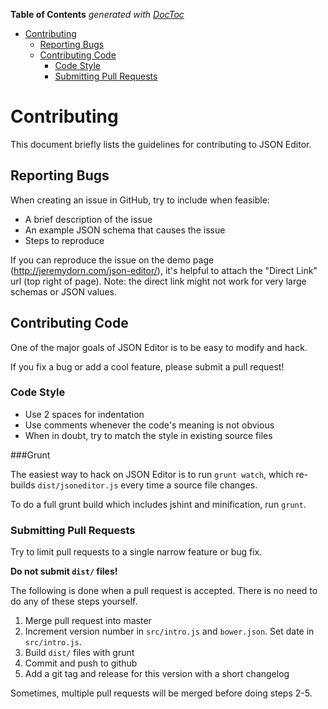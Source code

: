 <!-- START doctoc generated TOC please keep comment here to allow auto update -->
<!-- DON'T EDIT THIS SECTION, INSTEAD RE-RUN doctoc TO UPDATE -->
**Table of Contents**  *generated with [DocToc](https://github.com/thlorenz/doctoc)*

- [Contributing](#contributing)
  - [Reporting Bugs](#reporting-bugs)
  - [Contributing Code](#contributing-code)
    - [Code Style](#code-style)
    - [Submitting Pull Requests](#submitting-pull-requests)

<!-- END doctoc generated TOC please keep comment here to allow auto update -->

Contributing
===============
This document briefly lists the guidelines for contributing to JSON Editor.

Reporting Bugs
----------------
When creating an issue in GitHub, try to include when feasible:
*  A brief description of the issue
*  An example JSON schema that causes the issue
*  Steps to reproduce

If you can reproduce the issue on the demo page (http://jeremydorn.com/json-editor/), it's helpful to attach the "Direct Link" url (top right of page).  Note: the direct link might not work for very large schemas or JSON values.


Contributing Code
--------------------------
One of the major goals of JSON Editor is to be easy to modify and hack.

If you fix a bug or add a cool feature, please submit a pull request!


### Code Style

*  Use 2 spaces for indentation
*  Use comments whenever the code's meaning is not obvious
*  When in doubt, try to match the style in existing source files

###Grunt

The easiest way to hack on JSON Editor is to run `grunt watch`, which 
re-builds `dist/jsoneditor.js` every time a source file changes.

To do a full grunt build which includes jshint and minification, run `grunt`.

### Submitting Pull Requests
Try to limit pull requests to a single narrow feature or bug fix.

__Do not submit `dist/` files!__ 

The following is done when a pull request is accepted.  There is no need to do any of these steps yourself.

1.  Merge pull request into master
2.  Increment version number in `src/intro.js` and `bower.json`.  Set date in `src/intro.js`.
3.  Build `dist/` files with grunt
4.  Commit and push to github
5.  Add a git tag and release for this version with a short changelog

Sometimes, multiple pull requests will be merged before doing steps 2-5.
